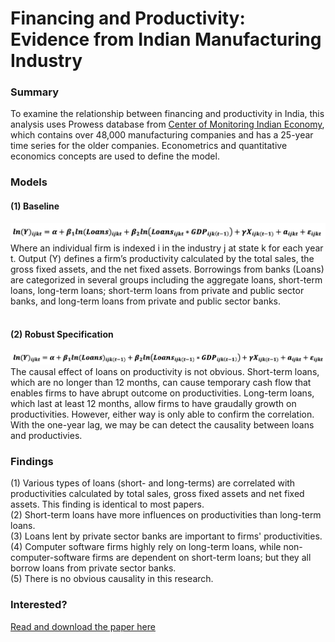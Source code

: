 # Financing and Productivity: Evidence from Indian Manufacturing Industry
### Summary
To examine the relationship between financing and productivity in India, this analysis uses Prowess database from [Center of Monitoring Indian Economy](https://www.cmie.com/), which contains over 48,000 manufacturing companies and has a 25-year time series for the older companies. Econometrics and quantitative economics concepts are used to define the model.

### Models
#### (1) Baseline
![Equ.1](https://github.com/katetywu/Financial-Market/blob/master/Image/Equation1.jpg)<br>
Where an individual firm is indexed i in the industry j at state k for each year t. Output (Y) defines a firm’s productivity calculated by the total sales, the gross fixed assets, and the net fixed assets. Borrowings from banks (Loans) are categorized in several groups including the aggregate loans, short-term loans, long-term loans; short-term loans from private and public sector banks, and long-term loans from private and public sector banks.<br><br>
#### (2) Robust Specification
![Equ.2](https://github.com/katetywu/Financial-Market/blob/master/Image/Equation2.jpg)<br>
The causal effect of loans on productivity is not obvious. Short-term loans, which are no longer than 12 months, can cause temporary cash flow that enables firms to have abrupt outcome on productivities. Long-term loans, which last at least 12 months, allow firms to have graudally growth on productivities. However, either way is only able to confirm the correlation. With the one-year lag, we may be can detect the causality between loans and productivies.

### Findings
(1) Various types of loans (short- and long-terms) are correlated with productivities calculated by total sales, gross fixed assets and net fixed assets. This finding is identical to most papers.<br>
(2) Short-term loans have more influences on productivities than long-term loans.<br>
(3) Loans lent by private sector banks are important to firms' productivities.<br>
(4) Computer software firms highly rely on long-term loans, while non-computer-software firms are dependent on short-term loans; but they all borrow loans from private sector banks.<br>
(5) There is no obvious causality in this research.

### Interested?
[Read and download the paper here](https://repository.usfca.edu/thes/236/)